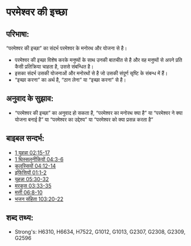 # परमेश्‍वर की इच्छा #

## परिभाषा: ##

“परमेश्‍वर की इच्छा” का संदर्भ परमेश्‍वर के मनोरथ और योजना से है।
 
* परमेश्वर की इच्छा विशेष करके मनुष्यों के साथ उनकी बातचीत से है और वह मनुष्यों से अपने प्रति कैसी प्रतिक्रिया चाहता है, उससे संबन्धित है।
* इसका संदर्भ उसकी योजनाओं और मनोरथों से है जो उसकी संपूर्ण सृष्टि के संबन्ध में हैं।
* “इच्छा करना” का अर्थ है, “ठान लेना” या “इच्छा करना” से है।

## अनुवाद के सुझाव: ##

* “परमेश्वर की इच्छा” का अनुवाद हो सकता है, “परमेश्वर का मनोरथ क्या है” या “परमेश्वर ने क्या योजना बनाई है” या “परमेश्वर का उद्देश्य” या “परमेश्वर को क्या प्रसन्न करता है”

## बाइबल सन्दर्भ: ##

* [1 यूहन्ना 02:15-17](rc://en/tn/help/1jn/02/15)
* [1 थिस्सलुनीकियों 04:3-6](rc://en/tn/help/1th/04/03)
* [कुलुस्सियों 04:12-14](rc://en/tn/help/col/04/12)
* [इफिसियों 01:1-2](rc://en/tn/help/eph/01/01)
* [यूहन्ना 05:30-32](rc://en/tn/help/jhn/05/30)
* [मरकुस 03:33-35](rc://en/tn/help/mrk/03/33)
* [मत्ती 06:8-10](rc://en/tn/help/mat/06/08)
* [भजन संहिता 103:20-22](rc://en/tn/help/psa/103/020)

## शब्द तथ्य: ##

* Strong's: H6310, H6634, H7522, G1012, G1013, G2307, G2308, G2309, G2596
